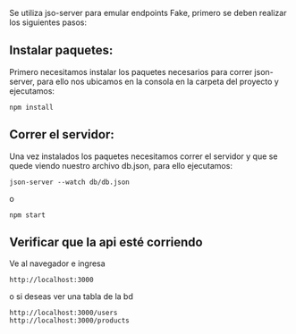 Se utiliza jso-server para emular endpoints Fake, primero se deben realizar los siguientes pasos:

## Instalar paquetes:

Primero necesitamos instalar los paquetes necesarios para correr json-server, para ello nos ubicamos en la consola en la carpeta del proyecto y ejecutamos:

```
npm install
```

## Correr el servidor:

Una vez instalados los paquetes necesitamos correr el servidor y que se quede viendo nuestro archivo db.json, para ello ejecutamos:

```
json-server --watch db/db.json
```
o
```
npm start
```

## Verificar que la api esté corriendo

Ve al navegador e ingresa

```
http://localhost:3000
```
o si deseas ver una tabla de la bd

```
http://localhost:3000/users
http://localhost:3000/products
```